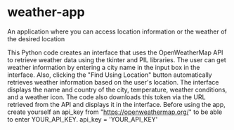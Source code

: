 # weather-app
An application where you can access location information or the weather of the desired location

This Python code creates an interface that uses the OpenWeatherMap API to retrieve weather data using the tkinter and PIL libraries. The user can get weather information by entering a city name in the input box in the interface. Also, clicking the "Find Using Location" button automatically retrieves weather information based on the user's location. The interface displays the name and country of the city, temperature, weather conditions, and a weather icon. The code also downloads this token via the URL retrieved from the API and displays it in the interface.
Before using the app, create yourself an api_key from "https://openweathermap.org/" to be able to enter YOUR_API_KEY.
                api_key = 'YOUR_API_KEY'
